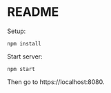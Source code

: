 # README

Setup:

```
npm install
```

Start server:

```
npm start
```

Then go to https://localhost:8080.
